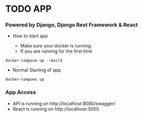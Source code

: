 # TODO APP
### Powered by Django, Django Rest Framework & React 

- How to start app
  - Make sure your docker is running.

  * If you are running for the first time
```
docker-compose up --build
```
  * Normal Starting of app
```
docker-compoes up
```

### App Access
- API is running on http://localhost:8080/swagger/
- React is running on http://localhost:3000
